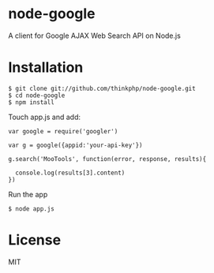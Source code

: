# node-google

A client for Google AJAX Web Search API on Node.js

# Installation

```
$ git clone git://github.com/thinkphp/node-google.git
$ cd node-google
$ npm install
```

Touch app.js and add:

```
var google = require('googler')

var g = google({appid:'your-api-key'})

g.search('MooTools', function(error, response, results){

  console.log(results[3].content) 
})

```

Run the app

```
$ node app.js
```

# License

MIT